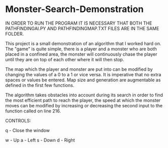 # Monster-Search-Demonstration
IN ORDER TO RUN THE PROGRAM IT IS NECESSARY THAT BOTH THE PATHFINDINGAI.PY AND PATHFINDINGMAP.TXT FILES ARE IN THE SAME FOLDER.

This project is a small demonstration of an algorithm that I worked hard on. The "game" is quite simple, there is a player and a monster who are both placed in a confined area, the monster will continuously chase the player until they are on top of each other where it will then stop.

 The map which the player and monster are put into can be modified by changing the values of a 0 to a 1 or vice versa. It is imperative that no extra spaces or values be entered. Map size and generation are augmentable as defined in the first few functions.

The algorithm takes obstacles into account during its search in order to find the most efficient path to reach the player, the speed at which the monster moves can be modified by increasing or decreasing the second input to the function called on line 216.

CONTROLS:

q - Close the window

w - Up
a - Left
s - Down
d - Right


